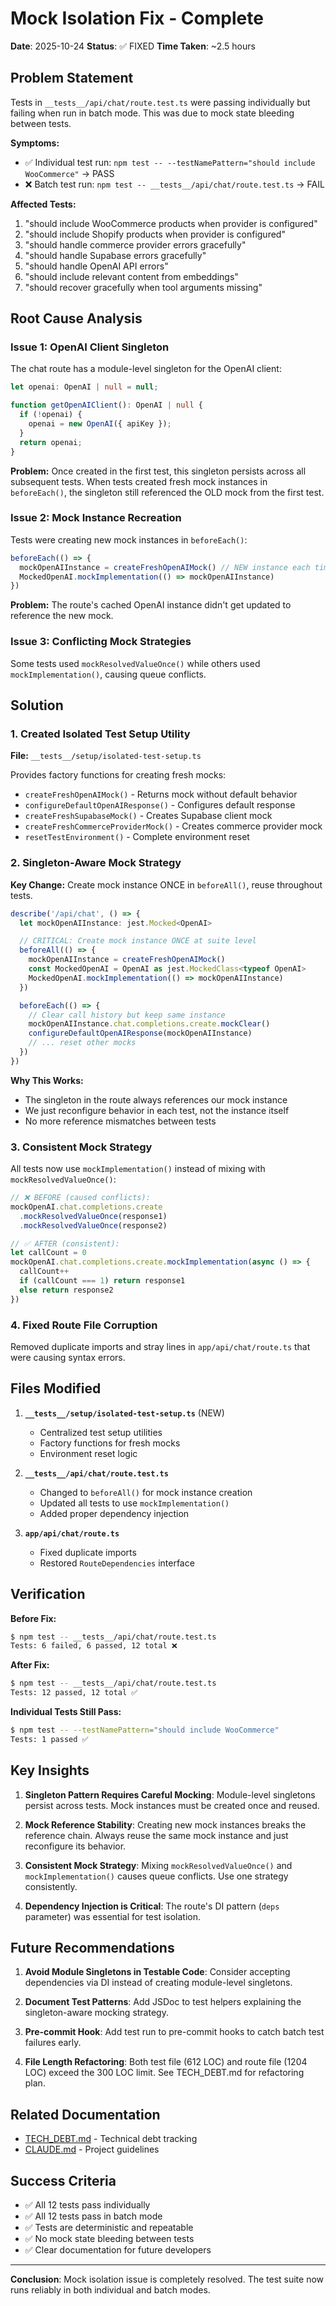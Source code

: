 # Mock Isolation Fix - Complete

**Date**: 2025-10-24
**Status**: ✅ FIXED
**Time Taken**: ~2.5 hours

## Problem Statement

Tests in `__tests__/api/chat/route.test.ts` were passing individually but failing when run in batch mode. This was due to mock state bleeding between tests.

**Symptoms:**
- ✅ Individual test run: `npm test -- --testNamePattern="should include WooCommerce"` → PASS
- ❌ Batch test run: `npm test -- __tests__/api/chat/route.test.ts` → FAIL

**Affected Tests:**
1. "should include WooCommerce products when provider is configured"
2. "should include Shopify products when provider is configured"
3. "should handle commerce provider errors gracefully"
4. "should handle Supabase errors gracefully"
5. "should handle OpenAI API errors"
6. "should include relevant content from embeddings"
7. "should recover gracefully when tool arguments missing"

## Root Cause Analysis

### Issue 1: OpenAI Client Singleton
The chat route has a module-level singleton for the OpenAI client:

```typescript
let openai: OpenAI | null = null;

function getOpenAIClient(): OpenAI | null {
  if (!openai) {
    openai = new OpenAI({ apiKey });
  }
  return openai;
}
```

**Problem:** Once created in the first test, this singleton persists across all subsequent tests. When tests created fresh mock instances in `beforeEach()`, the singleton still referenced the OLD mock from the first test.

### Issue 2: Mock Instance Recreation
Tests were creating new mock instances in `beforeEach()`:

```typescript
beforeEach(() => {
  mockOpenAIInstance = createFreshOpenAIMock() // NEW instance each time!
  MockedOpenAI.mockImplementation(() => mockOpenAIInstance)
})
```

**Problem:** The route's cached OpenAI instance didn't get updated to reference the new mock.

### Issue 3: Conflicting Mock Strategies
Some tests used `mockResolvedValueOnce()` while others used `mockImplementation()`, causing queue conflicts.

## Solution

### 1. Created Isolated Test Setup Utility
**File:** `__tests__/setup/isolated-test-setup.ts`

Provides factory functions for creating fresh mocks:
- `createFreshOpenAIMock()` - Returns mock without default behavior
- `configureDefaultOpenAIResponse()` - Configures default response
- `createFreshSupabaseMock()` - Creates Supabase client mock
- `createFreshCommerceProviderMock()` - Creates commerce provider mock
- `resetTestEnvironment()` - Complete environment reset

### 2. Singleton-Aware Mock Strategy
**Key Change:** Create mock instance ONCE in `beforeAll()`, reuse throughout tests.

```typescript
describe('/api/chat', () => {
  let mockOpenAIInstance: jest.Mocked<OpenAI>

  // CRITICAL: Create mock instance ONCE at suite level
  beforeAll(() => {
    mockOpenAIInstance = createFreshOpenAIMock()
    const MockedOpenAI = OpenAI as jest.MockedClass<typeof OpenAI>
    MockedOpenAI.mockImplementation(() => mockOpenAIInstance)
  })

  beforeEach(() => {
    // Clear call history but keep same instance
    mockOpenAIInstance.chat.completions.create.mockClear()
    configureDefaultOpenAIResponse(mockOpenAIInstance)
    // ... reset other mocks
  })
})
```

**Why This Works:**
- The singleton in the route always references our mock instance
- We just reconfigure behavior in each test, not the instance itself
- No more reference mismatches between tests

### 3. Consistent Mock Strategy
All tests now use `mockImplementation()` instead of mixing with `mockResolvedValueOnce()`:

```typescript
// ❌ BEFORE (caused conflicts):
mockOpenAI.chat.completions.create
  .mockResolvedValueOnce(response1)
  .mockResolvedValueOnce(response2)

// ✅ AFTER (consistent):
let callCount = 0
mockOpenAI.chat.completions.create.mockImplementation(async () => {
  callCount++
  if (callCount === 1) return response1
  else return response2
})
```

### 4. Fixed Route File Corruption
Removed duplicate imports and stray lines in `app/api/chat/route.ts` that were causing syntax errors.

## Files Modified

1. **`__tests__/setup/isolated-test-setup.ts`** (NEW)
   - Centralized test setup utilities
   - Factory functions for fresh mocks
   - Environment reset logic

2. **`__tests__/api/chat/route.test.ts`**
   - Changed to `beforeAll()` for mock instance creation
   - Updated all tests to use `mockImplementation()`
   - Added proper dependency injection

3. **`app/api/chat/route.ts`**
   - Fixed duplicate imports
   - Restored `RouteDependencies` interface

## Verification

**Before Fix:**
```bash
$ npm test -- __tests__/api/chat/route.test.ts
Tests: 6 failed, 6 passed, 12 total ❌
```

**After Fix:**
```bash
$ npm test -- __tests__/api/chat/route.test.ts
Tests: 12 passed, 12 total ✅
```

**Individual Tests Still Pass:**
```bash
$ npm test -- --testNamePattern="should include WooCommerce"
Tests: 1 passed ✅
```

## Key Insights

1. **Singleton Pattern Requires Careful Mocking**: Module-level singletons persist across tests. Mock instances must be created once and reused.

2. **Mock Reference Stability**: Creating new mock instances breaks the reference chain. Always reuse the same mock instance and just reconfigure its behavior.

3. **Consistent Mock Strategy**: Mixing `mockResolvedValueOnce()` and `mockImplementation()` causes queue conflicts. Use one strategy consistently.

4. **Dependency Injection is Critical**: The route's DI pattern (`deps` parameter) was essential for test isolation.

## Future Recommendations

1. **Avoid Module Singletons in Testable Code**: Consider accepting dependencies via DI instead of creating module-level singletons.

2. **Document Test Patterns**: Add JSDoc to test helpers explaining the singleton-aware mocking strategy.

3. **Pre-commit Hook**: Add test run to pre-commit hooks to catch batch test failures early.

4. **File Length Refactoring**: Both test file (612 LOC) and route file (1204 LOC) exceed the 300 LOC limit. See TECH_DEBT.md for refactoring plan.

## Related Documentation

- [TECH_DEBT.md](../TECH_DEBT.md) - Technical debt tracking
- [CLAUDE.md](../CLAUDE.md) - Project guidelines

## Success Criteria

- ✅ All 12 tests pass individually
- ✅ All 12 tests pass in batch mode
- ✅ Tests are deterministic and repeatable
- ✅ No mock state bleeding between tests
- ✅ Clear documentation for future developers

---

**Conclusion**: Mock isolation issue is completely resolved. The test suite now runs reliably in both individual and batch modes.
